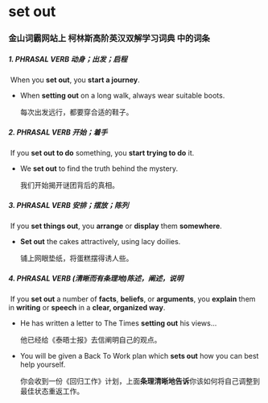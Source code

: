 # set out

### 金山词霸网站上 柯林斯高阶英汉双解学习词典 中的词条

##### 1. PHRASAL VERB 动身；出发；启程

​	When you **set out**, you **start a journey**.

- When **setting out** on a long walk, always wear suitable boots.

  每次出发远行，都要穿合适的鞋子。

##### 2. PHRASAL VERB 开始；着手

​	If you **set out to do** something, you **start trying to do** it.

- We **set out** to find the truth behind the mystery.

  我们开始揭开谜团背后的真相。

##### 3. PHRASAL VERB 安排；摆放；陈列

​	If you **set things out**, you **arrange** or **display** them **somewhere**.

- **Set out** the cakes attractively, using lacy doilies.

  铺上网眼垫纸，将蛋糕摆得诱人些。

##### 4. PHRASAL VERB (清晰而有条理地)陈述，阐述，说明

​	If you **set out** a number of **facts**, **beliefs**, or **arguments**, you **explain** them in **writing** or **speech** in a **clear, organized way**.

- He has written a letter to The Times **setting out** his views...

  他已经给《泰晤士报》去信阐明自己的观点。

- You will be given a Back To Work plan which **sets out** how you can best help yourself.

  你会收到一份《回归工作》计划，上面**条理清晰地告诉**你该如何将自己调整到最佳状态重返工作。




















